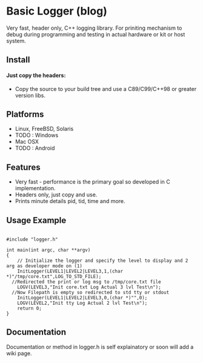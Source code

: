 # Basic Logger (blog)
Very fast, header only, C++ logging library.
For priniting mechanism to debug during programming and testing in
actual hardware or kit or host system.  

## Install
#### Just copy the headers:

* Copy the source to your build tree and use a C89/C99/C++98 or greater version libs.

## Platforms
 * Linux, FreeBSD, Solaris
 * TODO : Windows  
 * Mac OSX 
 * TODO : Android

## Features
* Very fast - performance is the primary goal so developed in C implementation.
* Headers only, just copy and use.
* Prints minute details pid, tid, time and more.

## Usage Example
```c/c++

#include "logger.h"

int main(int argc, char **argv)
{
	// Initialize the logger and specify the level to display and 2 arg as developer mode on (1)
	InitLogger(LEVEL1|LEVEL2|LEVEL3,1,(char *)"/tmp/core.txt",LOG_TO_STD_FILE);
  //Redirected the print or log msg to /tmp/core.txt file
	LOGV(LEVEL3,"Init core.txt Log Actual 3 lvl Test\n");
  //Now Filepath is empty so redirected to std tty or stdout
	InitLogger(LEVEL1|LEVEL2|LEVEL3,0,(char *)"",0);
	LOGV(LEVEL2,"Init tty Log Actual 2 lvl Test\n");
	return 0;
}

```

## Documentation
Documentation or method in logger.h is self explainatory or soon will add a wiki page.
